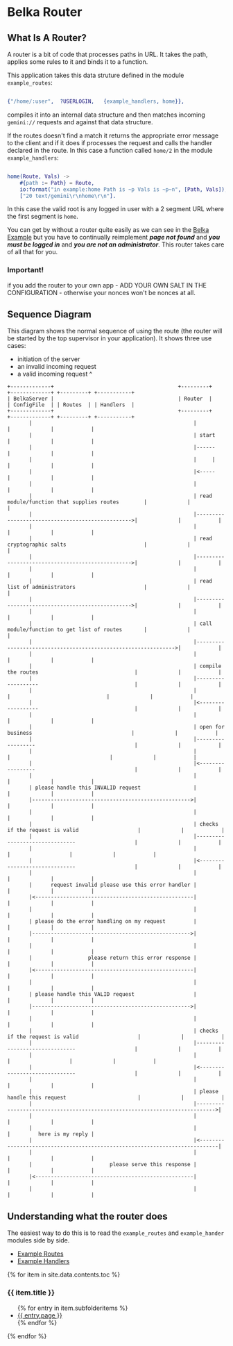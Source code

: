 # Belka Router

## What Is A Router?

A router is a bit of code that processes paths in URL. It takes the path, applies some rules to it and binds it to a function.

This application takes this data struture defined in the module `example_routes`:

```erlang

{"/home/:user",  ?USERLOGIN,   {example_handlers, home}},

```

compiles it into an internal data structure and then matches incoming `gemini://` requests and against that data structure.

If the routes doesn't find a match it returns the appropriate error message to the client and if it does if processes the request and calls the handler declared in the route. In this case a function called `home/2` in the module `example_handlers`:

```erlang

home(Route, Vals) ->
	#{path := Path} = Route,
	io:format("in example:home Path is ~p Vals is ~p~n", [Path, Vals]),
	["20 text/gemini\r\nhome\r\n"].

```

In this case the valid root is any logged in user with a 2 segment URL where the first segment is `home`.

You can get by without a router quite easily as we can see in the [Belka Example](http://gordonguthrie.github.io/belka_example) but you have to continually reimplement ***page not found*** and ***you must be logged in*** and ***you are not an administrator***. This router takes care of all that for you.



### Important!

if you add the router to your own app - ADD YOUR OWN SALT IN THE CONFIGURATION - otherwise your nonces won't be nonces at all.

## Sequence Diagram

This diagram shows the normal sequence of using the route (the router will be started by the top supervisor in your application). It shows three use cases:

* initiation of the server
* an invalid incoming request
* a valid incoming request
^

```
+-------------+                                        +---------+                                      +-------------+ +---------+ +-----------+
| BelkaServer |                                        | Router  |                                      | ConfigFile  | | Routes  | | Handlers  |
+-------------+                                        +---------+                                      +-------------+ +---------+ +-----------+
       |                                                    |                                                  |             |            |
       |                                                    | start                                            |             |            |
       |                                                    |------                                            |             |            |
       |                                                    |     |                                            |             |            |
       |                                                    |<-----                                            |             |            |
       |                                                    |                                                  |             |            |
       |                                                    | read module/function that supplies routes        |             |            |
       |                                                    |------------------------------------------------->|             |            |
       |                                                    |                                                  |             |            |
       |                                                    | read cryptographic salts                         |             |            |
       |                                                    |------------------------------------------------->|             |            |
       |                                                    |                                                  |             |            |
       |                                                    | read list of administrators                      |             |            |
       |                                                    |------------------------------------------------->|             |            |
       |                                                    |                                                  |             |            |
       |                                                    | call module/function to get list of routes       |             |            |
       |                                                    |--------------------------------------------------------------->|            |
       |                                                    |                                                  |             |            |
       |                                                    | compile the routes                               |             |            |
       |                                                    |-------------------                               |             |            |
       |                                                    |                  |                               |             |            |
       |                                                    |<------------------                               |             |            |
       |                                                    |                                                  |             |            |
       |                                                    | open for business                                |             |            |
       |                                                    |------------------                                |             |            |
       |                                                    |                 |                                |             |            |
       |                                                    |<-----------------                                |             |            |
       |                                                    |                                                  |             |            |
       | please handle this INVALID request                 |                                                  |             |            |
       |--------------------------------------------------->|                                                  |             |            |
       |                                                    |                                                  |             |            |
       |                                                    | checks if the request is valid                   |             |            |
       |                                                    |-------------------------------                   |             |            |
       |                                                    |                              |                   |             |            |
       |                                                    |<------------------------------                   |             |            |
       |                                                    |                                                  |             |            |
       |      request invalid please use this error handler |                                                  |             |            |
       |<---------------------------------------------------|                                                  |             |            |
       |                                                    |                                                  |             |            |
       | please do the error handling on my request         |                                                  |             |            |
       |--------------------------------------------------->|                                                  |             |            |
       |                                                    |                                                  |             |            |
       |                  please return this error response |                                                  |             |            |
       |<---------------------------------------------------|                                                  |             |            |
       |                                                    |                                                  |             |            |
       | please handle this VALID request                   |                                                  |             |            |
       |--------------------------------------------------->|                                                  |             |            |
       |                                                    |                                                  |             |            |
       |                                                    | checks if the request is valid                   |             |            |
       |                                                    |-------------------------------                   |             |            |
       |                                                    |                              |                   |             |            |
       |                                                    |<------------------------------                   |             |            |
       |                                                    |                                                  |             |            |
       |                                                    | please handle this request                       |             |            |
       |                                                    |---------------------------------------------------------------------------->|
       |                                                    |                                                  |             |            |
       |                                                    |                                                  |         here is my reply |
       |                                                    |<----------------------------------------------------------------------------|
       |                                                    |                                                  |             |            |
       |                         please serve this response |                                                  |             |            |
       |<---------------------------------------------------|                                                  |             |            |
       |                                                    |                                                  |             |            |
```

## Understanding what the router does

The easiest way to do this is to read the `example_routes` and `example_hander` modules side by side.

* [Example Routes](./example_routes.html)
* [Example Handlers](./example_handlers.html)

 <div>
 {% for item in site.data.contents.toc %}
     <h3>{{ item.title }}</h3>
       <ul>
         {% for entry in item.subfolderitems %}
           <li><a href="{{ entry.url }}">{{ entry.page }}</a></li>
         {% endfor %}
       </ul>
   {% endfor %}
 </div>
